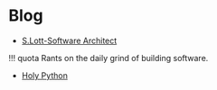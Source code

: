 # Blog

- [S.Lott-Software Architect](https://slott-softwarearchitect.blogspot.com/)

!!! quota
    Rants on the daily grind of building software.

- [Holy Python](https://holypython.com/100-python-tips-tricks/)